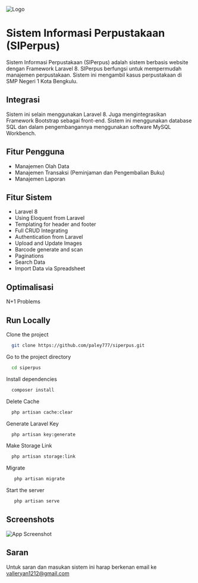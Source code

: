 
![Logo](https://i.ibb.co/5ThtRFq/Screenshot-2022-06-17-193018.png)


# Sistem Informasi Perpustakaan (SIPerpus)

Sistem Informasi Perpustakaan (SIPerpus) adalah sistem berbasis website
dengan Framework Laravel 8. SIPerpus berfungsi untuk mempermudah
manajemen perpustakaan. Sistem ini mengambil kasus perpustakaan di SMP Negeri 1 Kota Bengkulu.



## Integrasi
Sistem ini selain menggunakan Laravel 8. Juga mengintegrasikan Framework
Bootstrap sebagai front-end. Sistem ini menggunakan database SQL dan dalam 
pengembangannya menggunakan software MySQL Workbench.


## Fitur Pengguna

- Manajemen Olah Data
- Manajemen Transaksi (Peminjaman dan Pengembalian Buku)
- Manajemen Laporan





## Fitur Sistem

- Laravel 8
- Using Eloquent from Laravel
- Templating for header and footer
- Full CRUD Integrating
- Authentication from Laravel
- Upload and Update Images
- Barcode generate and scan
- Paginations
- Search Data
- Import Data via Spreadsheet

## Optimalisasi

N+1 Problems

## Run Locally

Clone the project

```bash
  git clone https://github.com/paley777/siperpus.git
```

Go to the project directory

```bash
  cd siperpus
```

Install dependencies

```bash
  composer install
```

Delete Cache

```bash
  php artisan cache:clear
```
Generate Laravel Key

```bash
  php artisan key:generate
```
Make Storage Link

```bash
  php artisan storage:link
```
Migrate

```bash
   php artisan migrate
```
Start the server

```bash
   php artisan serve
```


## Screenshots

![App Screenshot](https://i.ibb.co/x5ZFZyB/Screenshot-2022-06-17-193220.png)


## Saran

Untuk saran dan masukan sistem ini harap berkenan email ke valleryan1212@gmail.com
